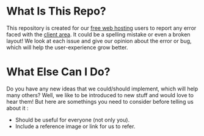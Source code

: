 # What Is This Repo?
This repository is created for our [free web hosting](https://royalityfree.com/) users to report any error faced with the [client area](https://app.royalityfree.com/). It could be a spelling mistake or even a broken layout! We look at each issue and give our opinion about the error or bug, which will help the user-experience grow better.

# What Else Can I Do?
Do you have any new ideas that we could/should implement, which will help many others? Well, we like to be introduced to new stuff and would love to hear them! But here are somethings you need to consider before telling us about it :
- Should be useful for everyone (not only you).
- Include a reference image or link for us to refer.

